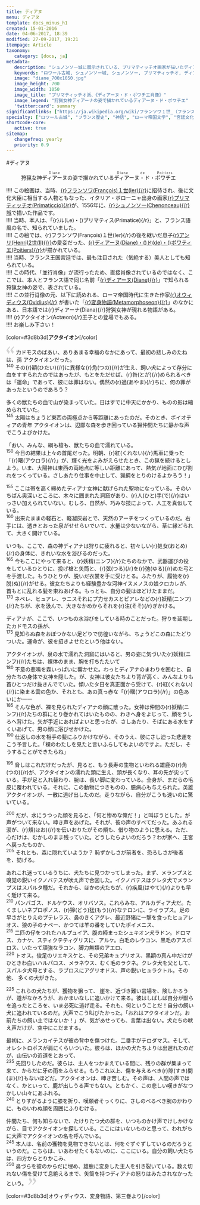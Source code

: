```yaml
---
title: ディアヌ
menu: ディアヌ
template: docs_minus_h1
created: 15-01-2016
date: 04-06-2017, 18:39
modified: 27-09-2017, 19:21
itempage: Article
taxonomy:
   category: [docs, ja]
metadata:
   description: "シュノンソー城に展示されている、プリマティッチオ画家が描いたディアーヌ・ド・ポワチエ肖像画のもとに使用された、オウィディウス作家が書いた変身物語の第三巻のアクタイオン章の文書"
   keywords: "ロワール古城, シュノンソー城, シュノンソー, プリマティッチオ, ディアーヌ・ド・ポワチエ, オウィディウス, 変身物語, アクタイオン, Chenonceau, Le Primatice, Diane de Poitiers, Château de Chenonceau, Acteon, Châteaux de la Loire, Actæon, Metamorphoseon, Ovidius, Primaticcio, ディアーヌ・ド・ポワティエ"
   image: "diane_700x1050.jpg"
   image_height: 700
   image_width: 1050
   image_title: "プリマティッチオ派、《ディアーヌ・ド・ポワチエ肖像》"
   image_legend: "狩猟女神ディアーナの姿で描かれているディアーヌ・ド・ポワチエ"
   'twitter:card': summary
significantlinks: ["https://ja.wikipedia.org/wiki/フランソワ１世_（フランス国王）", "https://ja.wikipedia.org/wiki/フランチェスコ・プリマティッチオ", "https://ja.wikipedia.org/wiki/シュノンソー城", "https://ja.wikipedia.org/wiki/アンリ2世_(フランス王)", "https://ja.wikipedia.org/wiki/ディアーヌ・ド・ポワチエ", "https://ja.wikipedia.org/wiki/ディアーナ", "https://ja.wikipedia.org/wiki/オウィディウス", "https://ja.wikipedia.org/wiki/変身物語"]
specialty: ["ロワール古城", "フランス歴史", "神話", "ローマ帝国文学", "宮廷文化", "シュノンソー城", "シュノンソー", "プリマティッチオ", "ディアーヌ・ド・ポワチエ", "ディアーヌ・ド・ポワティエ", "オウィディウス", "変身物語", "アクタイオン", "Chenonceau", "Le Primatice", "Diane de Poitiers", "Château de Chenonceau", "Acteon", "Châteaux de la Loire", "Actæon", "Metamorphoseon", "Ovidius", "Primaticcio"]
shortcode-core:
   active: true
sitemap:
   changefreq: yearly
   priority: 0.9
---
```

#ディアヌ  

<figure><picture>
<source
media="(min-width: 959px)"
sizes="(max-width: 767px) 98vw, (min-width: 959px) 50vw, 86vw"
srcset="
/user/sites/docs/pages/01.home/04.chateaux-de-la-loire/02.chenonceau/01.diane/diane-280.webp 280w,
/user/sites/docs/pages/01.home/04.chateaux-de-la-loire/02.chenonceau/01.diane/diane-380.webp 380w,
/user/sites/docs/pages/01.home/04.chateaux-de-la-loire/02.chenonceau/01.diane/diane-480.webp 480w,
/user/sites/docs/pages/01.home/04.chateaux-de-la-loire/02.chenonceau/01.diane/diane-640.webp 640w,
/user/sites/docs/pages/01.home/04.chateaux-de-la-loire/02.chenonceau/01.diane/diane_700x1050.webp 700w"
type="image/webp" />
<source
media="(min-width: 959px)"
sizes="(max-width: 767px) 98vw, (min-width: 959px) 50vw, 86vw"
srcset="
/user/sites/docs/pages/01.home/04.chateaux-de-la-loire/02.chenonceau/01.diane/diane-280.jpg 280w,
/user/sites/docs/pages/01.home/04.chateaux-de-la-loire/02.chenonceau/01.diane/diane-380.jpg 380w,
/user/sites/docs/pages/01.home/04.chateaux-de-la-loire/02.chenonceau/01.diane/diane-480.jpg 480w,
/user/sites/docs/pages/01.home/04.chateaux-de-la-loire/02.chenonceau/01.diane/diane-640.jpg 640w,
/user/sites/docs/pages/01.home/04.chateaux-de-la-loire/02.chenonceau/01.diane/diane_700x1050.jpg 700w" />
<source
sizes="(max-width: 767px) 98vw, (min-width: 959px) 50vw, 86vw"
srcset="
/user/sites/docs/pages/01.home/04.chateaux-de-la-loire/02.chenonceau/01.diane/diane-focus-280.webp 280w,
/user/sites/docs/pages/01.home/04.chateaux-de-la-loire/02.chenonceau/01.diane/diane-focus-380.webp 380w,
/user/sites/docs/pages/01.home/04.chateaux-de-la-loire/02.chenonceau/01.diane/diane-focus-480.webp 480w,
/user/sites/docs/pages/01.home/04.chateaux-de-la-loire/02.chenonceau/01.diane/diane-focus-640.webp 640w,
/user/sites/docs/pages/01.home/04.chateaux-de-la-loire/02.chenonceau/01.diane/diane-focus_700x1050.webp 700w" />
<img　src="/user/sites/docs/pages/01.home/04.chateaux-de-la-loire/02.chenonceau/01.diane/diane-focus_700x798.jpg" alt="プリマティッチオ派、《ディアーヌ・ド・ポワチエ肖像》" title="プリマティッチオ派、《ディアーヌ・ド・ポワチエ肖像》" class="class-diane-img"
sizes="(max-width: 767px) 98vw, (min-width: 959px) 50vw, 86vw"
srcset="
/user/sites/docs/pages/01.home/04.chateaux-de-la-loire/02.chenonceau/01.diane/diane-focus-280.jpg 280w,
/user/sites/docs/pages/01.home/04.chateaux-de-la-loire/02.chenonceau/01.diane/diane-focus-380.jpg 380w,
/user/sites/docs/pages/01.home/04.chateaux-de-la-loire/02.chenonceau/01.diane/diane-focus-480.jpg 480w,
/user/sites/docs/pages/01.home/04.chateaux-de-la-loire/02.chenonceau/01.diane/diane-focus-640.jpg 640w,
/user/sites/docs/pages/01.home/04.chateaux-de-la-loire/02.chenonceau/01.diane/diane-focus_700x798.jpg 700w"
>
</picture><figcaption>狩猟女神<ruby><rb>ディアーヌ<rb><rt style="font-size:60%;letter-spacing: .1rem;">Diane</rt></ruby>の姿で描かれている<ruby><rb>ディアーヌ・ド・ポワチエ<rb><rt style="font-size:60%;letter-spacing: .1rem;">Diane&#160;de&#160;Poitiers</rt></ruby></figcaption></figure>

!!!! この絵画は、当時、[{r}フランソワ(François)１世(Ier){/r}][1]に招待され、後に文化大臣に相当する人物ともなった、イタリア・ボローニャ出身の画家[{r}プリマティッチオ(Primaticcio){/r}][2]が、1556年に、[{r}シュノンソー(Chenonceau){/r}城][3]で描いた作品です。  
!!!!  当時、本人は、「{r}ル(Le)・()プリマティス(Primatice){/r}」と、フランス語風の名で、知られていました。  
!!!! この絵では、{r}フランソワ(François)１世(Ier){/r}の後を継いだ息子[{r}アンリ(Henri)2世(II){/r}][4]の愛妾だった、[{r}ディアーヌ(Diane)・()ド(de)・()ポワティエ(Poitiers){/r}][5]が描かれている。  
!!!! 当時、フランス王国宮廷では、最も注目された（気絶する）美人としても知られている。  
!!!! この時代、「並行肖像」が流行ったため、直接肖像されているのではなく、ここでは、本人とフランス語で同じ名前「[{r}ディアーヌ(Diane){/r}][6]」で知られる狩猟女神の姿で、表されている。  
!!!! この並行肖像の元、以下に読めれる、ローマ帝国時代に生きた作家[{r}オウィディウス(Ovidius){/r}][7] が書いた「[{r}変身物語(Metamorphoseon){/r}][8]」のなかにある、日本語では{r}ディアーナ(Diana){/r}狩猟女神が現れる物語がある。  
!!!! {r}アクタイオン(Actæon){/r}王子との登場でもある。  
!!!! お楽しみ下さい！

[color=#3d8b3d]**アクタイオン**[/color]  

<span><svg xmlns="http://www.w3.org/2000/svg" width="22px" height="22px" viewBox="0 0 78 78" fill="lightgrey" opacity="1"><path d="M76.5 9.0009L57.0898 32.605c-.88226 1.10283-.88226 1.54397-.88226 1.76454 0 1.10286 1.76455 3.30857 2.8674 4.632l13.0167 14.99877L61.50123 74.9545 50.4727 59.51456c-2.87047-3.97028-10.80793-15.88413-10.80793-19.19267 0-1.76458.6617-2.4263 6.6171-9.7051C60.8395 12.74754 63.04522 10.98297 70.98575 3.0455L76.5 9.00092zm-38.16172 0L18.9281 32.605c-.88228 1.10283-.88228 1.54397-.88228 1.76454 0 1.10286 1.76457 3.30857 2.86742 4.632L33.92688 54.0003 23.3395 74.9545 12.30793 59.51456C9.44053 55.54428 1.5 43.63043 1.5 40.3219c0-1.76458.6617-2.4263 6.6171-9.7051C22.67475 12.74754 24.88043 10.98297 32.82097 3.0455l5.51732 5.9554z"/></svg></span> 
力ドモスのばあい、ありあまる幸福のなかにあって、最初の悲しみのたねは、孫 アクタイオンだった。  
<sup>140</sup> 
その{r}額(ひたい){/r}に異様な{r}角(つの){/r}が生え、飼い犬によって存分に血をすすられたのではあったが、もとをただせば、{r}咎(とが){/r}められるべきは「運命」であって、彼には罪はない。偶然の{r}過(あやま){/r}ちに、何の罪があったというのであろう？

多くの獣たちの血で山が染まっていた。日はすでに中天にかかり、ものの影は縮められていた。  
<sup>145</sup> 
太陽はちょうど東西の両極点から等距離にあったのだ。そのとき、ボイオティアの青年 アクタイオンは、辺鄙な森を歩き回っている猟仲間たちに静かな声でこうよびかけた。

「おい、みんな、綱も槍も、獣たちの血で濡れている。  
<sup>150</sup> 
今日の結果は上々の首尾だった。明朝、{r}紅(くれない){/r}馬車に乗った「{r}曙(アウロラ){/r}」が、輝く光をよみがえらせたとき、この猟を続けるとしよう。いま、大陽神は東西の両地点に等しい距離にあって、熱気が地面にひび割れをつくっている。さしあたり仕事を中止して、猟綱をとりのけるよかろう！」
  
<sup>155</sup> 
ここは帯を高く締めたディアナ女神に献げられた聖地になっている。そのいちばん奥深いところに、木々に囲まれた洞窟があり、{r}人(ひと)手(で){/r}はいっさい加えられていない。むしろ、自然が、巧みな技によって、人工を真似している。  
<sup>160</sup> 出来たままの軽石と、軽凝灰岩とで、天然のアーチをつくっているのだ。右手には、透きとおった泉がせせらいでいて、水量は少ないながら、草に縁どられて、大きく開けている。

いつも、ここで、森の神ディアナは狩りに疲れると、初々しい{r}処女(おとめ){/r}の身体に、きれいな水を浴びるのだった。  
<sup>165</sup> 
今もここにやって来ると、{r}妖精(ニンフ){/r}たちのなかで、武器運びの役をしているひとりに、投げ槍と矢筒と、{r}弦(つる){/r}を{r}弛(ゆる){/r}めた弓とを手渡した。もうひとりが、脱いだ衣裳を手に受けとる。ふたりが、履物を{r}脱(ぬ){/r}がせる。彼女たちよりも経験豊かな河神イスメノスの娘クロカレが、首もとに乱れる髪を束ねあげる。もっとも、自分の髪はほどけたままだ。  
<sup>170</sup> 
ネペレ、ヒュアレ、ラニスそれにプ力セカスとピアレなどの{r}妖精(ニンフ){/r}たちが、水を汲んで、大きなかめからそれを{r}注(そそ){/r}ぎかける。

ディアナが、ここで、いつもの水浴びをしている時のことだった。狩りを延期したカドモスの孫が、  
<sup>175</sup> 
見知らぬ森をおぼつかない足どりで彷徨いながら、ちょうどこの森にたどりついた。運命が、彼を招きよせたという他はない。

アクタイオンが、泉の水で濡れた洞窟にはいると、男の姿に気づいた{r}妖精(ニンフ){/r}たちは、裸体のまま、胸を打ちたたいて  
<sup>180</sup> 
不意の悲鳴を森いっぱいに響かせた。わっとディアナのまわりを囲むと、自分たちの身体で女神を隠した。が、女神は彼女たちより背が高く、みんなよりも首ひとつだけ抜きんでていた。傾いたタ日を真正面から受けて、{r}紅(くれない){/r}に染まる雲の色か、それとも、あの真っ赤な「{r}曙(アウロラ){/r}」の色あいにか一一  
<sup>185</sup> 
そんな色が、裸を見られたディアナの顔に散った。女神は仲間の{r}妖精(ニンフ){/r}たちの群にとり巻かれてはいたものの、わきへ身をよじって、顔をうしろへ背けた。矢が手近にあればよいと思ったが、さしあたり、そばにある水をすくいあげて、男の顔に浴びせかけた。  
<sup>190</sup> 仕返しの水を相手の髪にふりかけながら、そのうえ、彼にさし迫った悲運をこう予言した。「裸のわたしを見たと言いふらしてもよいのですよ。ただし、そうすることができたらね」
  
<sup>195</sup> 
脅しはこれだけだったが、見ると、もう長寿の生物といわれる雄鹿の{r}角(つの){/r}が、アクタイオンの濡れた頭に生え、頭が長くなり、耳の先が尖っている。手が足と入れ替わり、腕は、長い脚に変わっている。全身が、まだらの毛皮に覆われている。それに、この動物につきものの、臆病心も与えられた。英雄アクタイオンが、一散に逃げ出したのだ。走りながら、自分がこうも速いのに驚いている。
  
<sup>200</sup> 
だが、水にうつった顔を見ると、「何と惨めな俺だ！」と叫ぼうとした。が声がついて来ない。呻き声をあげた。それが、彼の声のすべてだった。あふれる涙が、{r}頬(ほお){/r}を伝いおりたがその頬も、借り物のように思える。ただ、心だけは、むかしのまま残っていた。どうしたらよいのだろう？わが家へ、王宮へ戻ったものか、  
<sup>205</sup> 
それとも、森に隠れていようか？ 恥ずかしさが前者を、恐ろしさが後者を、妨げる。

あれこれ迷っているうちに、犬たちに見つかってしまった。まず、メランプスと嗅覚の鋭いイクノバテスが吠え声で合図した。イクノバテスはクレタ犬でメランプスはスパルタ種だ。それから、ほかの犬たちが、{r}疾風(はやて){/r}よりも早く駈けて来る。  
<sup>210</sup> 
パンパゴス、ドルケウス、オリバソス。これらみな、アルカディア犬だ。たくましいネプロポノス、{r}獰(どう)猛(もう){/r}なテロンに、ライラプス。足の早さがとりえのプテレラス、鼻のきくアグレ、最近野猪に一撃を食ったヒュアレオス、狼の子のナペー、かつては羊の番をしていたポイメニス、  
<sup>215</sup> 
二匹の仔をつれたハルプュイア、腹の締まったシュキオン犬ラドン。ドロマス、カナケ、スティクテティグリスに、アルケ。白毛のレウコン、黒毛のアスポロス、いたって頑強なラコン、脚力無類のアエロ、  
<sup>220</sup> 
トオス。俊足のリエキスケと、その兄弟キュプリオス、黒額の真ん中だけがひときわ白いハルパロス、メラネウス、むく毛のラクネ。クレタ犬を父として、スパルタ犬母とする、ラブロスにアグリオドス、声の鋭いヒュラクトル。その他、 多くの犬がきた。
  
<sup>225</sup> 
これらの犬たちが、獲物を狙って、 崖を、近づき難い岩場を、険しかろうが、道がなかろうが、おかまいなしに追いかけて来る。彼はしばしば自分が獣らを追ったところを、いま必死に逃げ走る。それも、何ということだ！自分の飼い犬に追われているのだ。大声でこう叫びたかった。「おれはアクタイオンだ。お前たちの飼い主ではないか！」が、気があせっても、言葉は出ない。犬たちの吠え声だけが、空中にこだまする。

最初に、メランカイテスが彼の背中を傷つけた。二番手がテロダマス。そして、オレシトロポスが肩にくらいついた。彼らは、ほかの犬たちよりは出遅れたのだが、山伝いの近道をとおって、  
<sup>235</sup> 
先回りしたのだ。彼らは、主人をつかまえている間に、残りの群が集まって来て、からだに牙の雨をふらせる。もうこれ以上、傷を与えるべき{r}隙(すき)間(ま){/r}もないほどだ。アクタイオンは、呻き苦しむ。その声は、人間の声ではなく、かといって、鹿が出しうる声でもない。ともかく、この悲しい嘆きがなつかしい山々にあふれる。  
<sup>240</sup> 
とりすがるように膝を折り、嘆願者そっくりに、さしのべるべき腕のかわりに、ものいわぬ顔を周囲にふりむける。

仲間たち、何も知らないで、たけりたつ犬の群を、いつものかけ声でけしかけながら、目でアクタイオンを探している。ここにはいないものと思って、われがちに大声でアクタイオンの名を呼んでいる。  
<sup>245</sup> 本人は、名前の獲物を見物できないとは、何をぐずぐずしているのだろうというのだ。こちらは、いあわせたくもないのに、ここにいる。自分の飼い犬たちは、四方からとりかこみ、  
<sup>250</sup> 鼻づらを彼のからだに埋め、雄鹿に変身した主人を引き裂いている。数え切れない傷を受けて息絶えるまで、矢筒を持つディアナの怒りはみたされなかったという。 <span><svg xmlns="http://www.w3.org/2000/svg" width="22px" height="22px" viewBox="0 0 78 78" fill="lightgrey" opacity="1"><path d="M1.5 68.9991L20.9102 45.395c.88226-1.10283.88226-1.54397.88226-1.76454 0-1.10286-1.76455-3.30857-2.8674-4.632L5.90836 23.9997 16.49877 3.0455 27.5273 18.48544c2.87047 3.97028 10.80793 15.88413 10.80793 19.19267 0 1.76458-.6617 2.4263-6.6171 9.7051C17.1605 65.25246 14.95478 67.01703 7.01425 74.9545L1.5 68.99908zm38.16172 0L59.0719 45.395c.88228-1.10283.88228-1.54397.88228-1.76454 0-1.10286-1.76457-3.30857-2.86742-4.632L44.07312 23.9997 54.6605 3.0455l11.03157 15.43992C68.55947 22.45572 76.5 34.36957 76.5 37.6781c0 1.76458-.6617 2.4263-6.6171 9.7051C55.32526 65.25246 53.11957 67.01703 45.17904 74.9545l-5.51732-5.9554z"/></svg></span>

[color=#3d8b3d]オウィディウス、変身物語、第三巻より[/color]  

[1]: https://ja.wikipedia.org/wiki/フランソワ１世_（フランス国王） "https://ja.wikipedia.org/wiki/フランソワ１世_（フランス国王）"
[2]: https://ja.wikipedia.org/wiki/フランチェスコ・プリマティッチオ "https://ja.wikipedia.org/wiki/フランチェスコ・プリマティッチオ"
[3]: https://ja.wikipedia.org/wiki/シュノンソー城 "https://ja.wikipedia.org/wiki/シュノンソー城"
[4]: https://ja.wikipedia.org/wiki/アンリ2世_(フランス王) "https://ja.wikipedia.org/wiki/アンリ2世_(フランス王)"
[5]: https://ja.wikipedia.org/wiki/ディアーヌ・ド・ポワチエ "https://ja.wikipedia.org/wiki/ディアーヌ・ド・ポワティエ"
[6]: https://ja.wikipedia.org/wiki/ディアーナ "https://ja.wikipedia.org/wiki/ディアーナ"
[7]: https://ja.wikipedia.org/wiki/オウィディウス "https://ja.wikipedia.org/wiki/オウィディウス"
[8]: https://ja.wikipedia.org/wiki/変身物語 "https://ja.wikipedia.org/wiki/変身物語"